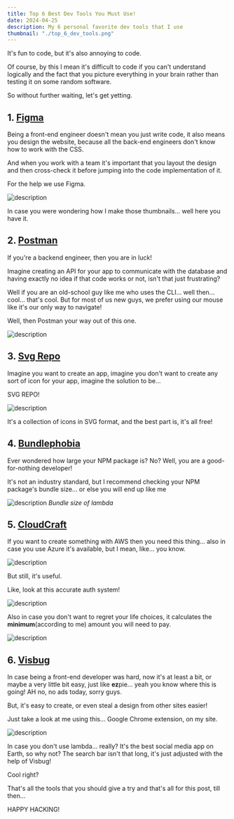 ```yaml
---
title: Top 6 Best Dev Tools You Must Use!
date: 2024-04-25
description: My 6 personal favorite dev tools that I use
thumbnail: "./top_6_dev_tools.png"
---
```


It's fun to code, but it's also annoying to code.

Of course, by this I mean it's difficult to code if you can't understand logically and the fact that you picture everything in your brain rather than testing it on some random software.

So without further waiting, let's get yetting.

## 1. [Figma](https://figma.com)

Being a front-end engineer doesn't mean you just write code, it also means you design the website, because all the back-end engineers don't know how to work with the CSS.

And when you work with a team it's important that you layout the design and then cross-check it before jumping into the code implementation of it.

For the help we use Figma.

![description](https://dev-to-uploads.s3.amazonaws.com/uploads/articles/d4mb0a6q83662qphq3fi.png)

In case you were wondering how I make those thumbnails... well here you have it.

## 2. [Postman](https://www.postman.com/)

If you're a backend engineer, then you are in luck!

Imagine creating an API for your app to communicate with the database and having exactly no idea if that code works or not, isn't that just frustrating?

Well if you are an old-school guy like me who uses the CLI... well then... cool... that's cool. But for most of us new guys, we prefer using our mouse like it's our only way to navigate!

Well, then Postman your way out of this one.

![description](https://dev-to-uploads.s3.amazonaws.com/uploads/articles/z30jvh1uv8hogooab9r2.png)

## 3. [Svg Repo](https://www.svgrepo.com/)

Imagine you want to create an app, imagine you don't want to create any sort of icon for your app, imagine the solution to be...

SVG REPO!

![description](https://dev-to-uploads.s3.amazonaws.com/uploads/articles/zvabadeq3kfn4habtjcz.png)

It's a collection of icons in SVG format, and the best part is, it's all free!

## 4. [Bundlephobia](https://bundlephobia.com/)

Ever wondered how large your NPM package is? No? Well, you are a good-for-nothing developer!

It's not an industry standard, but I recommend checking your NPM package's bundle size... or else you will end up like me

![description](https://dev-to-uploads.s3.amazonaws.com/uploads/articles/ieh8d97fm2buhfcceyea.png)
_Bundle size of lambda_

## 5. [CloudCraft](https://www.cloudcraft.co/)

If you want to create something with AWS then you need this thing... also in case you use Azure it's available, but I mean, like... you know.

![description](https://imgflip.com/i/8nzqxc)

But still, it's useful.

Like, look at this accurate auth system!

![description](https://dev-to-uploads.s3.amazonaws.com/uploads/articles/i0h5kr9zajjs8uzey8j5.png)

Also in case you don't want to regret your life choices, it calculates the **minimum**(according to me) amount you will need to pay.

![description](https://dev-to-uploads.s3.amazonaws.com/uploads/articles/vxyqu5p4326txkgjlyba.png)

## 6. [Visbug](https://chromewebstore.google.com/detail/visbug/cdockenadnadldjbbgcallicgledbeoc)

In case being a front-end developer was hard, now it's at least a bit, or maybe a very little bit easy, just like **ez**pie... yeah you know where this is going! AH no, no ads today, sorry guys.

But, it's easy to create, or even steal a design from other sites easier!

Just take a look at me using this... Google Chrome extension, on my site.

![description](https://dev-to-uploads.s3.amazonaws.com/uploads/articles/iz5qrdbi9oo23bgvl90k.png)

In case you don't use lambda... really? It's the best social media app on Earth, so why not? The search bar isn't that long, it's just adjusted with the help of Visbug!

Cool right?

That's all the tools that you should give a try and that's all for this post, till then...

HAPPY HACKING!